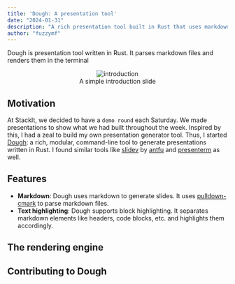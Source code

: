 ```yaml
---
title: 'Dough: A presentation tool'
date: "2024-01-31"
description: "A rich presentation tool built in Rust that uses markdown for content generation."
author: "fuzzymf"
---
```

<style>
 .centered {
 justify-content: center;
 align-items: center;
 display: flex;
 flex-direction: column;
 }
</style>

Dough is presentation tool written in Rust. It parses markdown files and renders them in the terminal 

<figure class="centered">
<img alt= 'introduction'  src ="https://anubhavp.dev/assets/img/dough/introduction.png" class="h-50 w-50">
<figcaption>
A simple introduction slide
</figcaption>
</figure>

## Motivation

At StackIt, we decided to have a `demo round` each Saturday. We made presentations to show what we had built throughout the week. Inspired by this, I had a zeal to build my own presentation generator tool. Thus, I started [Dough](https://github.com/fuzzymfx/dough): a rich, modular, command-line tool to generate presentations written in Rust. I found similar tools like [slidev](sli.dev) by [antfu](https://antfu.me/) and [presenterm](https://github.com/mfontanini/presenterm) as well.

## Features

- **Markdown**: Dough uses markdown to generate slides. It uses [pulldown-cmark](https://talk.commonmark.org/t/pulldown-cmark-commonmark-in-rust/1205) to parse markdown files.
- **Text highlighting**: Dough supports block highlighting. It separates markdown elements like headers, code blocks, etc. and highlights them accordingly.

## The rendering engine

## Contributing to Dough